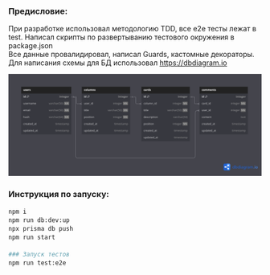 ### Предисловие:

При разработке использовал методологию TDD, все e2e тесты лежат в test. Написал скрипты по развертыванию тестового окружения в package.json  
Все данные провалидировал, написал Guards, кастомные декораторы. Для написания схемы для БД использовал https://dbdiagram.io

<img src="./dbdiagram.png" width="700"/>

### Инструкция по запуску:

```sh
npm i
npm run db:dev:up
npx prisma db push
npm run start

### Запуск тестов
npm run test:e2e  
```

